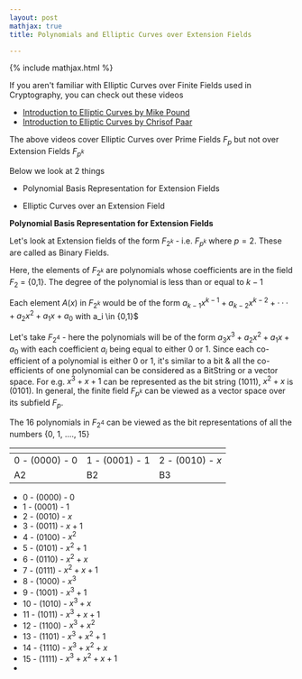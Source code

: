 ```yaml
---
layout: post
mathjax: true
title: Polynomials and Elliptic Curves over Extension Fields

---
```


{% include mathjax.html %}

If you aren't familiar with Elliptic Curves over Finite Fields used in Cryptography, you can check out these videos   

- [Introduction to Elliptic Curves by Mike Pound](https://www.youtube.com/watch?v=NF1pwjL9-DE)
- [Introduction to Elliptic Curves by Chrisof Paar](https://www.youtube.com/watch?v=vnpZXJL6QCQ)

The above videos cover Elliptic Curves over Prime Fields $F_p$ but not over Extension Fields $F_{p^k}$

Below we look at 2 things

- Polynomial Basis Representation for Extension Fields  

- Elliptic Curves over an Extension Field   


**Polynomial Basis Representation for Extension Fields**   

Let's look at Extension fields of the form $F_{2^k}$ - i.e. $F_{p^k}$ where $p = 2$. These are called as Binary Fields.

Here, the elements of $F_{2^k}$ are polynomials whose coefficients are in the field $F_2$ = {0,1}. The degree of the polynomial is less than or equal to $k − 1$

Each element $A(x)$ in $F_{2^k}$ would be of the form  $a_{k−1}x^{k−1} +a_{k−2}x^{k−2} +···+ a_{2}x^{2} +a_{1}x + a_0$ with a_i \in {0,1}$

Let's take $F_{2^4}$ - here the polynomials will be of the form $a_{3}x^3 + a_{2}x^2 + a_{1}x + a_0$ with each coefficient $a_i$ being equal to either 0 or 1. Since each co-efficient of a polynomial is either 0 or 1, it's similar to a bit & all the co-efficients of one polynomial can be considered as a BitString or a vector space. For e.g. $x^3 + x + 1$ can be represented as the bit string (1011), $x^2 + x$ is (0101). In general, the finite field $F_{p^k}$ can be viewed as a vector space over its subfield $F_p$. 

The 16 polynomials in $F_{2^4}$ can be viewed as the bit representations of all the numbers {0, 1, ...., 15} 

| <!-- -->     | <!-- -->| <!-- -->|
| --- | --- | --- |
| 0 - (0000) - $0$ | 1 - (0001) - $1$ | 2 - (0010) - $x$ | 
| A2 | B2 | B3 |

- 0 - (0000) - $0$
- 1 - (0001) - $1$
- 2 - (0010) - $x$
- 3 - (0011) - $x + 1$
- 4 - (0100) - $x^2$
- 5 - (0101) - $x^2 + 1$
- 6 - (0110) - $x^2 + x$
- 7 - (0111) - $x^2 + x + 1$
- 8 - (1000) - $x^3$
- 9 - (1001) - $x^3 + 1$
- 10 - (1010) - $x^3 + x$
- 11 - (1011) - $x^3 + x + 1$
- 12 - (1100) - $x^3 + x^2$
- 13 - (1101) - $x^3 + x^2 + 1$
- 14 - {1110) - $x^3 + x^2 + x$
- 15 - (1111) - $x^3 + x^2 + x + 1$
- 
